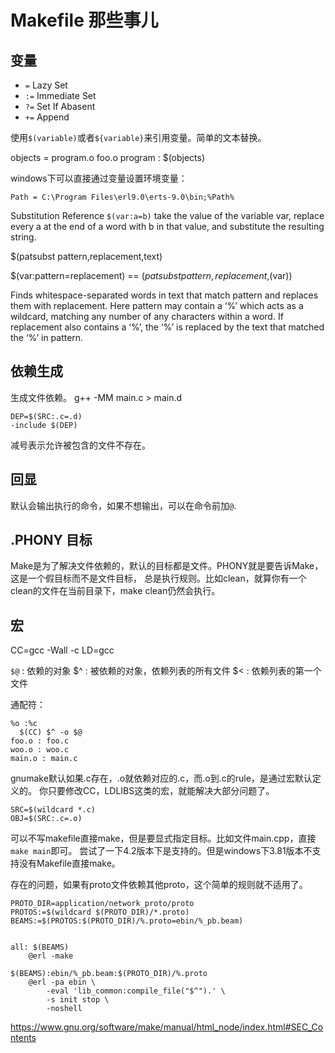 # Makefile 那些事儿



## 变量
* `=` Lazy Set
* `:=` Immediate Set
* `?=` Set If Abasent
* `+=` Append

使用`$(variable)`或者`${variable}`来引用变量。简单的文本替换。

objects = program.o foo.o
program : $(objects)

windows下可以直接通过变量设置环境变量：

`Path = C:\Program Files\erl9.0\erts-9.0\bin;%Path%`

Substitution Reference
`$(var:a=b)` take the value of the variable var, replace every a at the end of a word with b in that value, and substitute the resulting string.

$(patsubst pattern,replacement,text)



$(var:pattern=replacement)   ==  $(patsubst pattern,replacement,$(var))

Finds whitespace-separated words in text that match pattern and replaces them with replacement. Here pattern may contain a ‘%’ which acts as a wildcard, matching any number of any characters within a word. If replacement also contains a ‘%’, the ‘%’ is replaced by the text that matched the ‘%’ in pattern.

## 依赖生成
生成文件依赖。
g++ -MM main.c > main.d

```
DEP=$(SRC:.c=.d)
-include $(DEP)
```
减号表示允许被包含的文件不存在。

## 回显
默认会输出执行的命令，如果不想输出，可以在命令前加`@`.


## .PHONY 目标

Make是为了解决文件依赖的，默认的目标都是文件。PHONY就是要告诉Make，这是一个假目标而不是文件目标，
总是执行规则。比如clean，就算你有一个clean的文件在当前目录下，make clean仍然会执行。

## 宏
CC=gcc -Wall -c
LD=gcc

`$@` : 依赖的对象
$^ : 被依赖的对象，依赖列表的所有文件
$< : 依赖列表的第一个文件



通配符：
```
%o :%c
  $(CC) $^ -o $@
foo.o : foo.c
woo.o : woo.c
main.o : main.c
```
gnumake默认如果.c存在，.o就依赖对应的.c，而.o到.c的rule，是通过宏默认定义的。
你只要修改CC，LDLIBS这类的宏，就能解决大部分问题了。
```
SRC=$(wildcard *.c)
OBJ=$(SRC:.c=.o)
```

可以不写makefile直接make，但是要显式指定目标。比如文件main.cpp，直接`make main`即可。
尝试了一下4.2版本下是支持的。但是windows下3.81版本不支持没有Makefile直接make。


存在的问题，如果有proto文件依赖其他proto，这个简单的规则就不适用了。
```
PROTO_DIR=application/network_proto/proto
PROTOS:=$(wildcard $(PROTO_DIR)/*.proto)
BEAMS:=$(PROTOS:$(PROTO_DIR)/%.proto=ebin/%_pb.beam)


all: $(BEAMS)
	@erl -make

$(BEAMS):ebin/%_pb.beam:$(PROTO_DIR)/%.proto
	@erl -pa ebin \
		-eval 'lib_common:compile_file("$^").' \
		-s init stop \
		-noshell

```



https://www.gnu.org/software/make/manual/html_node/index.html#SEC_Contents
